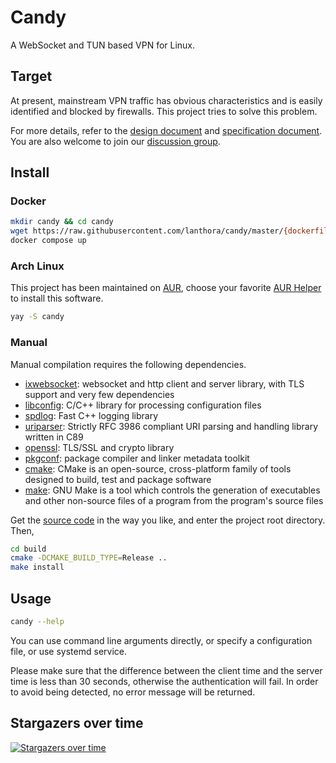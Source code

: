 # Candy

A WebSocket and TUN based VPN for Linux.

## Target

At present, mainstream VPN traffic has obvious characteristics and is easily identified and blocked by firewalls. This project tries to solve this problem.

For more details, refer to the [design document](https://lanthora.github.io/candy/design) and [specification document](https://lanthora.github.io/candy/specification). You are also welcome to join our [discussion group](https://t.me/CandyVPNGroup).

## Install

### Docker

```bash
mkdir candy && cd candy
wget https://raw.githubusercontent.com/lanthora/candy/master/{dockerfile,docker-compose.yml,candy.conf}
docker compose up
```

### Arch Linux

This project has been maintained on [AUR](https://aur.archlinux.org/packages/candy), choose your favorite [AUR Helper](https://wiki.archlinux.org/title/AUR_helpers) to install this software.

```bash
yay -S candy
```

### Manual

Manual compilation requires the following dependencies.

- [ixwebsocket](https://github.com/machinezone/IXWebSocket): websocket and http client and server library, with TLS support and very few dependencies
- [libconfig](https://github.com/hyperrealm/libconfig): C/C++ library for processing configuration files
- [spdlog](https://github.com/gabime/spdlog): Fast C++ logging library
- [uriparser](https://github.com/uriparser/uriparser): Strictly RFC 3986 compliant URI parsing and handling library written in C89
- [openssl](https://github.com/openssl/openssl): TLS/SSL and crypto library
- [pkgconf](https://github.com/pkgconf/pkgconf): package compiler and linker metadata toolkit 
- [cmake](https://cmake.org): CMake is an open-source, cross-platform family of tools designed to build, test and package software
- [make](https://www.gnu.org/software/make/): GNU Make is a tool which controls the generation of executables and other non-source files of a program from the program's source files

Get the [source code](https://github.com/lanthora/candy) in the way you like, and enter the project root directory. Then,

```bash
cd build
cmake -DCMAKE_BUILD_TYPE=Release ..
make install
```

## Usage

```bash
candy --help
```

You can use command line arguments directly, or specify a configuration file, or use systemd service.

Please make sure that the difference between the client time and the server time is less than 30 seconds, otherwise the authentication will fail. In order to avoid being detected, no error message will be returned.

## Stargazers over time

[![Stargazers over time](https://starchart.cc/lanthora/candy.svg)](https://starchart.cc/lanthora/candy)
